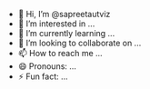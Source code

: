 - 👋 Hi, I’m @sapreetautviz
- 👀 I’m interested in ...
- 🌱 I’m currently learning ...
- 💞️ I’m looking to collaborate on ...
- 📫 How to reach me ...
- 😄 Pronouns: ...
- ⚡ Fun fact: ...

<!---
sapreetautviz/sapreetautviz is a ✨ special ✨ repository because its `README.md` (this file) appears on your GitHub profile.
You can click the Preview link to take a look at your changes.
--->
